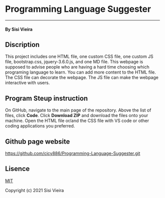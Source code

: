 # Programming Language Suggester
___________
#### By Sisi Vieira
## Discription
This project includes one HTML file, one custom CSS file, one custom JS file, bootstrap.css, jquery-3.6.0.js, and one MD file. This webpage is supposed to advise people who are having a hard time choosing which programing language to learn. You can add more content to the HTML file. The CSS file can decorate the webpage. The JS file can make the webpage interactive with users. 
## Program Steup instruction
On GitHub, navigate to the main page of the repository. Above the list of files, click **Code**. Click **Download ZIP** and download the files onto your machine. Open the HTML file or/and the CSS file with VS code or other coding applications you preferred. 
## Github page website
https://github.com/cicy886/Programming-Language-Suggester.git
## Lisence
[MIT](https://opensource.org/licenses/MIT)

Copyright (c) 2021 Sisi Vieira